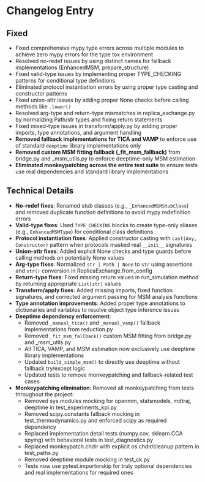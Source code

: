 # Changelog Entry

## Fixed
- Fixed comprehensive mypy type errors across multiple modules to achieve zero mypy errors for the type tox environment
- Resolved no-redef issues by using distinct names for fallback implementations (EnhancedMSM, prepare_structure)
- Fixed valid-type issues by implementing proper TYPE_CHECKING patterns for conditional type definitions
- Eliminated protocol instantiation errors by using proper type casting and constructor patterns
- Fixed union-attr issues by adding proper None checks before calling methods like `.lower()`
- Resolved arg-type and return-type mismatches in replica_exchange.py by normalizing Path/str types and fixing return statements
- Fixed mixed-type issues in transform/apply.py by adding proper imports, type annotations, and argument handling
- **Removed fallback implementations for TICA and VAMP** to enforce use of standard `deeptime` library implementations only
- **Removed custom MSM fitting fallback (_fit_msm_fallback)** from bridge.py and _msm_utils.py to enforce deeptime-only MSM estimation
- **Eliminated monkeypatching across the entire test suite** to ensure tests use real dependencies and standard library implementations

## Technical Details
- **No-redef fixes**: Renamed stub classes (e.g., `_EnhancedMSMStubClass`) and removed duplicate function definitions to avoid mypy redefinition errors
- **Valid-type fixes**: Used `TYPE_CHECKING` blocks to create type-only aliases (e.g., `EnhancedMSMType`) for conditional class definitions
- **Protocol instantiation fixes**: Applied constructor casting with `cast(Any, Constructor)` pattern when protocols masked real `__init__` signatures
- **Union-attr fixes**: Added explicit None checks and type guards before calling methods on potentially None values
- **Arg-type fixes**: Normalized `str | Path | None` to `str` using assertions and `str()` conversion in ReplicaExchange.from_config
- **Return-type fixes**: Fixed missing return values in run_simulation method by returning appropriate `List[str]` values
- **Transform/apply fixes**: Added missing imports, fixed function signatures, and corrected argument passing for MSM analysis functions
- **Type annotation improvements**: Added proper type annotations to dictionaries and variables to resolve object type inference issues
- **Deeptime dependency enforcement**: 
  - Removed `_manual_tica()` and `_manual_vamp()` fallback implementations from reduction.py
  - Removed `_fit_msm_fallback()` custom MSM fitting from bridge.py and _msm_utils.py
  - All TICA, VAMP, and MSM estimation now exclusively use deeptime library implementations
  - Updated `build_simple_msm()` to directly use deeptime without fallback try/except logic
  - Updated tests to remove monkeypatching and fallback-related test cases
- **Monkeypatching elimination**: Removed all monkeypatching from tests throughout the project:
  - Removed sys.modules mocking for openmm, statsmodels, mdtraj, deeptime in test_experiments_kpi.py
  - Removed scipy.constants fallback mocking in test_thermodynamics.py and enforced scipy as required dependency
  - Replaced implementation detail tests (numpy.cov, sklearn.CCA spying) with behavioral tests in test_diagnostics.py
  - Replaced monkeypatch.chdir with explicit os.chdir/cleanup pattern in test_paths.py
  - Removed deeptime module mocking in test_ck.py
  - Tests now use pytest.importorskip for truly optional dependencies and real implementations for required ones
